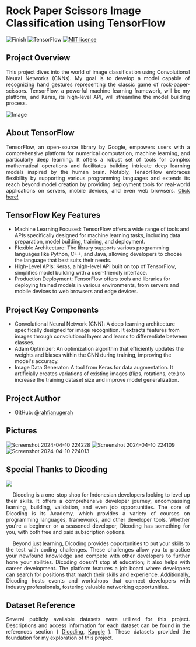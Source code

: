 # Rock Paper Scissors Image Classification using TensorFlow

![Finish]( https://img.shields.io/badge/Finished_Project-Yes-green)
![TensorFlow]( https://img.shields.io/badge/TensorFlow-v2.15.0-ff8500)
[![MIT license](https://img.shields.io/badge/License-MIT-blue.svg)](https://github.com/rxzv/user-login-register-system/blob/main/LICENSE)

## Project Overview
<p align="justify">
  This project dives into the world of image classification using Convolutional Neural Networks (CNNs). 
  My goal is to develop a model capable of recognizing hand gestures representing the classic game of rock-paper-scissors. TensorFlow, a powerful machine learning framework, will be my platform, and Keras, its high-level    API, will streamline the model building process.
</p>

![Image](https://github.com/rxzv/rpsic/assets/156213717/694cbca1-60dd-47ff-9a87-74efcc559bbb)

## About TensorFlow
<p align="justify">
  TensorFlow, an open-source library by Google, empowers users with a comprehensive platform for numerical computation, machine learning, and particularly deep learning. 
  It offers a robust set of tools for complex mathematical operations and facilitates building intricate deep learning models inspired by the human brain. 
  Notably, TensorFlow embraces flexibility by supporting various programming languages and extends its reach beyond model creation 
  by providing deployment tools for real-world applications on servers, mobile devices, and even web browsers. <a href="https://github.com/tensorflow/tensorflow">Click here!</a>
</p>

## TensorFlow Key Features
- Machine Learning Focused: TensorFlow offers a wide range of tools and APIs specifically designed for machine learning tasks, including data preparation, model building, training, and deployment.
- Flexible Architecture: The library supports various programming languages like Python, C++, and Java, allowing developers to choose the language that best suits their needs.
- High-Level APIs: Keras, a high-level API built on top of TensorFlow, simplifies model building with a user-friendly interface.
- Production Deployment: TensorFlow offers tools and libraries for deploying trained models in various environments, from servers and mobile devices to web browsers and edge devices.

## Project Key Components
- Convolutional Neural Network (CNN): A deep learning architecture specifically designed for image recognition. It extracts features from images through convolutional layers and learns to differentiate between classes.
- Adam Optimizer: An optimization algorithm that efficiently updates the weights and biases within the CNN during training, improving the model's accuracy.
- Image Data Generator: A tool from Keras for data augmentation. It artificially creates variations of existing images (flips, rotations, etc.) to increase the training dataset size and improve model generalization.

## Project Author
- GitHub: [@rahfianugerah](https://www.github.com/rahfianugerah)

## Pictures
![Screenshot 2024-04-10 224228](https://github.com/rxzv/rpsic/assets/156213717/b0197801-368a-42b8-9afc-89da6b053570)
![Screenshot 2024-04-10 224109](https://github.com/rxzv/rpsic/assets/156213717/1d095134-c587-448e-852e-b73fb6c57ae3)
![Screenshot 2024-04-10 224013](https://github.com/rxzv/rpsic/assets/156213717/cdfef637-6530-4d55-860a-0b1826f7e0ac)

## Special Thanks to Dicoding
<img src="https://help.dicoding.com/wp-content/uploads/2021/01/dicoding-edit.jpg"/>

<p align="justify">
  &emsp; Dicoding is a one-stop shop for Indonesian developers looking to level up their skills. 
  It offers a comprehensive developer journey, encompassing learning, building, validation, and even job opportunities.
  The core of Dicoding is its Academy, which provides a variety of courses on programming languages, frameworks, and other developer tools. 
  Whether you're a beginner or a seasoned developer, Dicoding has something for you, with both free and paid subscription options.<br>
</p>

<p align="justify">
  &emsp; Beyond just learning, Dicoding provides opportunities to put your skills to the test with coding challenges. 
  These challenges allow you to practice your newfound knowledge and compete with other developers to further hone your abilities.
  Dicoding doesn't stop at education; it also helps with career development. The platform features a job board where developers can search for positions that match their skills and experience. 
  Additionally, Dicoding hosts events and workshops that connect developers with industry professionals, fostering valuable networking opportunities.
</p>

## Dataset Reference

<p align="justify">
  Several publicly available datasets were utilized for this project. 
  Descriptions and access information for each dataset can be found in the references section (
  <a href="https://github.com/dicodingacademy/assets/releases/download/release/rockpaperscissors.zip">Dicoding</a>,
  <a href="https://www.kaggle.com/datasets/drgfreeman/rockpaperscissors">Kaggle</a> ). These datasets provided the foundation for my exploration of this project.
</p>


